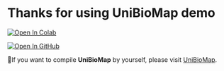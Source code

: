 # Thanks for using UniBioMap demo
[![Open In Colab](https://colab.research.google.com/assets/colab-badge.svg)](https://colab.research.google.com/github/xfd997700/unibiomap-demo/blob/main/demo.ipynb)

[![Open In GitHub](https://img.shields.io/badge/Open%20in-GitHub-black?logo=github)](https://github.com/xfd997700/unibiomap_demo)

🧪If you want to compile **UniBioMap** by yourself, please visit [UniBioMap](https://github.com/xfd997700/UniBioMap).